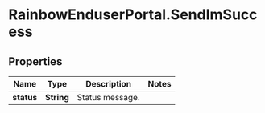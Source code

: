 # RainbowEnduserPortal.SendImSuccess

## Properties

Name | Type | Description | Notes
------------ | ------------- | ------------- | -------------
**status** | **String** | Status message. | 



